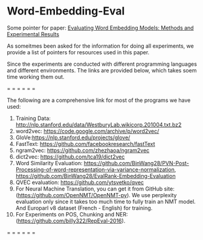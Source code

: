 # Word-Embedding-Eval

Some pointer for paper: [Evaluating Word Embedding Models: Methods and Experimental Results](https://www.cambridge.org/core/journals/apsipa-transactions-on-signal-and-information-processing/article/evaluating-word-embedding-models-methods-and-experimental-results/EDF43F837150B94E71DBB36B28B85E79)

As someitmes been asked for the information for doing all experiments, we provide a list of pointers for resources used in this paper.

Since the experiments are conducted with different programming languages and different environments. The links are provided below, which takes soem time working them out.
 
= = = = = =

The following are a comprehensive link for most of the programs we have used:

1. Training Data: http://nlp.stanford.edu/data/WestburyLab.wikicorp.201004.txt.bz2
2. word2vec: https://code.google.com/archive/p/word2vec/
3. GloVe:https://nlp.stanford.edu/projects/glove/
4. FastText: https://github.com/facebookresearch/fastText
5. ngram2vec: https://github.com/zhezhaoa/ngram2vec
6. dict2vec: https://github.com/tca19/dict2vec
7. Word Similarity Evaluation: https://github.com/BinWang28/PVN-Post-Processing-of-word-representation-via-variance-normalization, https://github.com/BinWang28/EvalRank-Embedding-Evaluation
8. QVEC evaluation: https://github.com/ytsvetko/qvec
9. For Neural Machine Translation, you can get it from GitHub site: (https://github.com/OpenNMT/OpenNMT-py). We use perplexity evaluation only since it takes too much time to fully train an NMT model. And Europarl v8 dataset (French - English) for training.
10. For Experiments on POS, Chunking and NER: (https://github.com/billy322/RepEval-2016). 

= = = = = =
